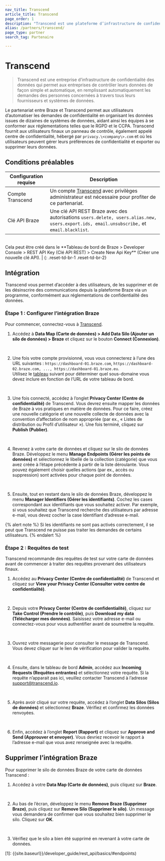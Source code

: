 ```yaml
---
nav_title: Transcend
article_title: Transcend
page_order: 1
description: "Transcend est une plateforme d’infrastructure de confidentialité des données qui aide les utilisateurs de Braze à automatiser le traitement des requêtes des personnes concernées. Cela vous permet d’accéder à des utilisateurs, de les supprimer et de les désinscrire des communications depuis la plateforme Braze via un programme, conformément aux réglementations de confidentialité des données."
alias: /partners/transcend/
page_type: partner
search_tag: Partenaire

---
```


# Transcend

> Transcend est une entreprise d’infrastructure de confidentialité des données qui permet aux entreprises de contrôler leurs données de façon simple et automatique, en remplissant automatiquement les demandes des personnes concernées à travers tous leurs fournisseurs et systèmes de données. 

Le partenariat entre Braze et Transcend permet aux utilisateurs d’automatiser les demandes de confidentialité en organisant les données issues de dizaines de systèmes de données, aidant ainsi les équipes à se conformer aux réglementations telles que le RGPD et le CCPA. Transcend fournit aux utilisateurs finaux un panneau de contrôle, également appelé centre de confidentialité, hébergé par `privacy.\<company\>.com` et où les utilisateurs peuvent gérer leurs préférences de confidentialité et exporter ou supprimer leurs données. 

## Conditions préalables

| Configuration requise | Description |
|---|---|
| Compte Transcend | Un compte [Transcend](https://app.transcend.io/) avec privilèges administrateur est nécessaire pour profiter de ce partenariat. |
| Clé API Braze | Une clé API REST Braze avec des autorisations `users.delete, users.alias.new, users.export.ids, email.unsubscribe,` et `email.blacklist`.<br>
<br>
Cela peut être créé dans le **Tableau de bord de Braze > Developer Console > REST API Key (Clé API REST) > Create New Api Key** (Créer une nouvelle clé API). |
{: .reset-td-br-1 .reset-td-br-2}

## Intégration

Transcend vous permet d’accéder à des utilisateurs, de les supprimer et de les désinscrire des communications depuis la plateforme Braze via un programme, conformément aux réglementations de confidentialité des données.

### Étape 1 : Configurer l’intégration Braze
Pour commencer, connectez-vous à [Transcend](https://app.transcend.io/login).
1. Accédez à **Data Map (Carte de données) > Add Data Silo (Ajouter un silo de données) > Braze** et cliquez sur le bouton **Connect (Connexion)**.<br>
<br>

2. Une fois votre compte provisionné, vous vous connecterez à l’une des URL suivantes : `https://dashboard-01.braze.com`, `https://dashboard-02.braze.com, ..., https://dashboard-01.braze.eu`.<br>
 Utilisez le [tableau]({{site.baseurl}}/api/basics/#endpoints) suivant pour déterminer quel sous-domaine vous devez inclure en fonction de l’URL de votre tableau de bord.<br>
<br>

3. Une fois connecté, accédez à l’onglet **Privacy Center (Centre de confidentialité)** de Transcend. Vous devrez ensuite mapper les données de Braze à vos pratiques en matière de données. Pour ce faire, créez une nouvelle catégorie et une nouvelle collecte de données avec la convention d’affectation de nom appropriée (par ex., « Listes de distribution ou Profil d’utilisateur »). Une fois terminé, cliquez sur **Publish (Publier)**.<br>
<br>

4. Revenez à votre carte de données et cliquez sur le silo de données Braze. Développez le menu **Manage Endpoints (Gérer les points de données)** et sélectionnez le libellé de la collection (catégorie) que vous avez créée à l’étape précédente à partir de la liste déroulante. Vous pouvez également choisir quelles actions (par ex., accès ou suppression) sont activées pour chaque point de données. <br>
<br>

5. Ensuite, tout en restant dans le silo de données Braze, développez le menu **Manager Identifiers (Gérer les identifiants)**. Cochez les cases correspondant aux identifiants que vous souhaitez activer. Par exemple, si vous souhaitez que Transcend recherche des utilisateurs par adresse e-mail, vous devez cocher la case Identifiant d’adresse e-mail.

{% alert note %}
Si les identifiants ne sont pas activés correctement, il se peut que Transcend ne puisse pas traiter les demandes de certains utilisateurs.
{% endalert %}

### Étape 2 : Requêtes de test
Transcend recommande des requêtes de test sur votre carte de données avant de commencer à traiter des requêtes provenant des utilisateurs finaux.
1. Accédez au **Privacy Center (Centre de confidentialité)** de Transcend et cliquez sur **View your Privacy Center (Consulter votre centre de confidentialité)**.<br>
<br>

2. Depuis votre **Privacy Center (Centre de confidentialité)**, cliquez sur **Take Control (Prendre le contrôle)**, puis **Download my data (Télécharger mes données)**. Saisissez votre adresse e-mail ou connectez-vous pour vous authentifier avant de soumettre la requête.<br>
<br>

3. Ouvrez votre messagerie pour consulter le message de Transcend. Vous devez cliquer sur le lien de vérification pour valider la requête.<br>
<br>

4. Ensuite, dans le tableau de bord **Admin**, accédez aux **Incoming Requests (Requêtes entrantes)** et sélectionnez votre requête. Si la requête n’apparait pas ici, veuillez contacter Transcend à l’adresse [support@transcend.io](mailto:support@transcend.io).<br>
<br>

5. Après avoir cliqué sur votre requête, accédez à l’onglet **Data Silos (Silos de données)** et sélectionnez **Braze**. Vérifiez et confirmez les données renvoyées.<br>
<br>

6. Enfin, accédez à l’onglet **Report (Rapport)** et cliquez sur **Approve and Send (Approuver et envoyer)**. Vous devriez recevoir le rapport à l’adresse e-mail que vous avez renseignée avec la requête.

## Supprimer l’intégration Braze
Pour supprimer le silo de données Braze de votre carte de données Transcend :
1. Accédez à votre **Data Map (Carte de données)**, puis cliquez sur **Braze**. <br>
<br>

2. Au bas de l’écran, développez le menu **Remove Braze (Supprimer Braze)**, puis cliquez sur **Remove Silo (Supprimer le silo)**. Un message vous demandera de confirmer que vous souhaitez bien supprimer le silo. Cliquez sur **OK**. <br>
<br>

3. Vérifiez que le silo a bien été supprimé en revenant à votre carte de données.

[1]: {{site.baseurl}}/developer_guide/rest_api/basics/#endpoints)